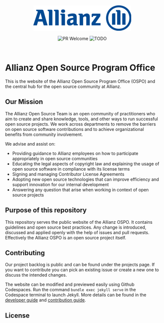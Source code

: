 
<!-- © Allianz. All Rights Reserved. Use of this text is governed by Apache2 License -->
<p align="center">
  <img src="_layouts/assets/Allianz.png" alt="Allianz"/>
</p>

<p align="center">
    <img src="https://img.shields.io/badge/PRs-welcome-blue.svg?style=flat-square" alt="PR Welcome">
    <img src="https://img.shields.io/badge/license-Apache2-blue.svg?style=flat" alt="TODO">
</p>
<br>

# Allianz Open Source Program Office

This is the website of the Allianz Open Source Program Office (OSPO) and the central hub for the open source community at Allianz.

## Our Mission

The Allianz Open Source Team is an open community of practitioners who aim to create and share knowledge, tools, and other ways to run successful open source projects. We work across departments to remove the barriers on open source software contributions and to achieve organizational benefits from community involvement.

We advise and assist on:

* Providing guidance to Allianz employees on how to participate appropriately in open source communities
* Educating the legal aspects of copyright law and explaining the usage of open source software in compliance with its license terms
* Signing and managing Contributor License Agreements
* Adopting new open source technologies that can improve efficiency and support innovation for our internal development
* Answering any question that arise when working in context of open source projects

## Purpose of this repository

This repository serves the public website of the Allianz OSPO. It contains guidelines and open source best practices. Any change is introduced, discussed and applied openly with the help of issues and pull requests. Effectively the Allianz OSPO is an open source project itself.

## Contributing

Our project backlog is public and can be found under the projects page. If you want to contribute you can pick an existing issue or create a new one to discuss the intended changes.

The website can be modified and previewed easily using Github Codespaces. Run the command `bundle exec jekyll serve` in the Codespace terminal to launch Jekyll. More details can be found in the [developer guide](DEVELOPMENT.md) and [contribution guide](CONTRIBUTION.md).

## License

